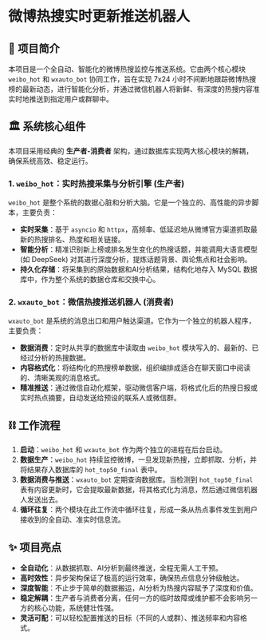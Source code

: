 # 微博热搜实时更新推送机器人

## 🚀 项目简介

本项目是一个全自动、智能化的微博热搜监控与推送系统。它由两个核心模块 `weibo_hot` 和 `wxauto_bot` 协同工作，旨在实现 7x24 小时不间断地跟踪微博热搜榜的最新动态，进行智能化分析，并通过微信机器人将新鲜、有深度的热搜内容准实时地推送到指定用户或群聊中。

## 🏛️ 系统核心组件

本项目采用经典的 **生产者-消费者** 架构，通过数据库实现两大核心模块的解耦，确保系统高效、稳定运行。

### 1. `weibo_hot`：实时热搜采集与分析引擎 (生产者)

`weibo_hot` 是整个系统的数据心脏和分析大脑。它是一个独立的、高性能的异步脚本，主要负责：

*   **实时采集**：基于 `asyncio` 和 `httpx`，高频率、低延迟地从微博官方渠道抓取最新的热搜排名、热度和相关链接。
*   **智能分析**：精准识别新上榜或排名发生变化的热搜话题，并能调用大语言模型 (如 DeepSeek) 对其进行深度分析，提炼话题背景、舆论焦点和社会影响。
*   **持久化存储**：将采集到的原始数据和AI分析结果，结构化地存入 MySQL 数据库中，作为整个系统的数据仓库和交换中心。

### 2. `wxauto_bot`：微信热搜推送机器人 (消费者)

`wxauto_bot` 是系统的消息出口和用户触达渠道。它作为一个独立的机器人程序，主要负责：

*   **数据消费**：定时从共享的数据库中读取由 `weibo_hot` 模块写入的、最新的、已经过分析的热搜数据。
*   **内容格式化**：将结构化的热搜榜单数据，组织编排成适合在聊天窗口中阅读的、清晰美观的消息格式。
*   **精准推送**：通过微信自动化框架，驱动微信客户端，将格式化后的热搜日报或实时热点摘要，自动发送给预设的联系人或微信群。

## ⛓️ 工作流程

1.  **启动**：`weibo_hot` 和 `wxauto_bot` 作为两个独立的进程在后台启动。
2.  **数据生产**：`weibo_hot` 持续监控微博，一旦发现新热搜，立即抓取、分析，并将结果存入数据库的 `hot_top50_final` 表中。
3.  **数据消费与推送**：`wxauto_bot` 定期查询数据库。当检测到 `hot_top50_final` 表有内容更新时，它会提取最新数据，将其格式化为消息，然后通过微信机器人发送出去。
4.  **循环往复**：两个模块在此工作流中循环往复，形成一条从热点事件发生到用户接收到的全自动、准实时信息流。

## ✨ 项目亮点

*   **全自动化**：从数据抓取、AI分析到最终推送，全程无需人工干预。
*   **高时效性**：异步架构保证了极高的运行效率，确保热点信息分钟级触达。
*   **深度智能**：不止步于简单的数据搬运，AI分析为热搜内容赋予了深度和价值。
*   **稳定解耦**：生产者与消费者分离，任何一方的临时故障或维护都不会影响另一方的核心功能，系统健壮性强。
*   **灵活可配**：可以轻松配置推送的目标（不同的人或群）、推送频率和内容格式。 